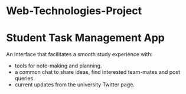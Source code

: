 # Web-Technologies-Project
# Student Task Management App <br/>
An interface that facilitates a smooth study experience with: <br>
* tools for note-making and planning. <br/>
* a common chat to share ideas, find interested team-mates and post queries.<br/>
* current updates from the university Twitter page.<br/>

